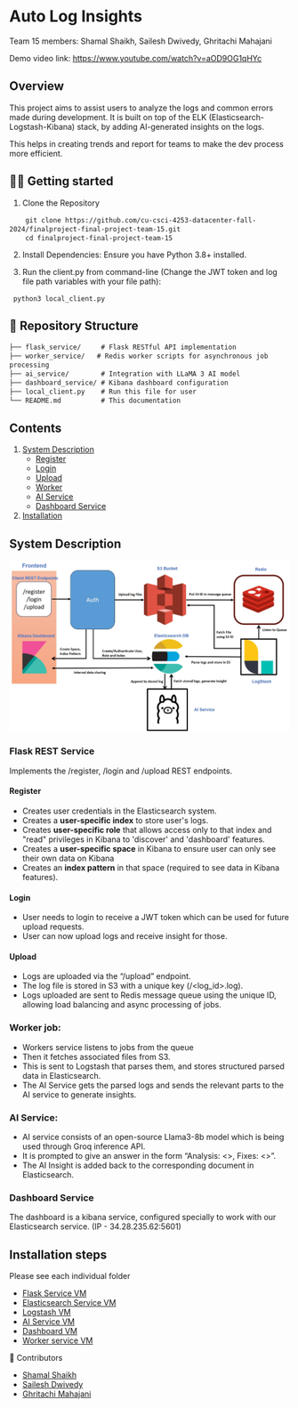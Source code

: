 # Auto Log Insights

Team 15 members: Shamal Shaikh, Sailesh Dwivedy, Ghritachi Mahajani

Demo video link: https://www.youtube.com/watch?v=aOD9OG1qHYc

## Overview

This project aims to assist users to analyze the logs and common errors made during development. It is built on top of the ELK (Elasticsearch-Logstash-Kibana) stack, by adding AI-generated insights on the logs.

This helps in creating trends and report for teams to make the dev process more efficient.

## 🧑‍💻 Getting started
1. Clone the Repository
```
    git clone https://github.com/cu-csci-4253-datacenter-fall-2024/finalproject-final-project-team-15.git
    cd finalproject-final-project-team-15
```
2. Install Dependencies:
    Ensure you have Python 3.8+ installed.

3.  Run the client.py from command-line (Change the JWT token and log file path variables with your file path):
```
 python3 local_client.py
```


## 📂 Repository Structure
```
├── flask_service/     # Flask RESTful API implementation
├── worker_service/   # Redis worker scripts for asynchronous job processing
├── ai_service/        # Integration with LLaMA 3 AI model
├── dashboard_service/ # Kibana dashboard configuration
├── local_client.py    # Run this file for user
└── README.md          # This documentation
```

## Contents

1. [System Description](#system-description)
    - [Register](#Register)
    - [Login](#Login)
    - [Upload](#Upload)
    - [Worker](#Worker-job)
    - [AI Service](#ai-service)
    - [Dashboard Service](#dashboard-service)
2. [Installation](#installation-steps)


## System Description
![Architecture](/architecture.jpg)
### Flask REST Service
Implements the /register, /login and /upload REST endpoints.

#### Register
- Creates user credentials in the Elasticsearch system.
- Creates a <b>user-specific index</b> to store user's logs.
- Creates <b>user-specific role</b>  that allows access only to that index and "read" privileges in Kibana to 'discover' and 'dashboard' features. 
- Creates a <b>user-specific space</b>  in Kibana to ensure user can only see their own data on Kibana
- Creates an <b>index pattern</b> in that space (required to see data in Kibana features).

#### Login
- User needs to login to receive a JWT token which can be used for future upload requests. 
- User can now upload logs and receive insight for those.

#### Upload
- Logs are uploaded via the “/upload” endpoint.
- The log file is stored in S3 with a unique key (<username>/<log_id>.log).
- Logs uploaded are sent to Redis message queue using the unique ID, allowing load balancing and async processing of jobs.

### Worker job:
- Workers service listens to jobs from the queue 
- Then it fetches associated files from S3. 
- This is sent to Logstash that parses them, and stores structured parsed data in Elasticsearch.
- The AI Service gets the parsed logs and sends the relevant parts to the AI service to generate insights.

### AI Service:
- AI service consists of an open-source Llama3-8b model which is being used through Groq inference API.
- It is prompted to give an answer in the form “Analysis: <>, Fixes: <>”.
- The AI Insight is added back to the corresponding document in Elasticsearch.

### Dashboard Service
The dashboard is a kibana service, configured specially to work with our Elasticsearch service. (IP - 34.28.235.62:5601)

## Installation steps
Please see each individual folder

- [Flask Service VM](/flask_service/README.md)
- [Elasticsearch Service VM](/elasticsearch-service/README.md)
- [Logstash VM](/logstash_config/README.md)
- [AI Service VM](/ai_service/README.md)
- [Dashboard VM](/dashboard_service/)
- [Worker service VM](/worker_service/README.md)



🤝 Contributors
- [Shamal Shaikh](https://www.linkedin.com/in/shamal-shaikh/)
- [Sailesh Dwivedy](https://www.linkedin.com/in/saileshdwivedy/)
- [Ghritachi Mahajani](https://www.linkedin.com/in/ghritachi-mahajani/)
